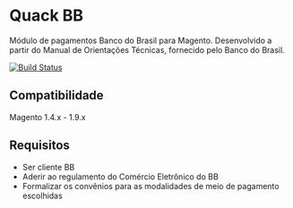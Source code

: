 # Quack BB
Módulo de pagamentos Banco do Brasil para Magento.
Desenvolvido a partir do Manual de Orientações Técnicas, fornecido pelo Banco do Brasil.

[![Build Status](https://travis-ci.org/rafaelpatro/Quack-BB.svg?style=flat)](https://travis-ci.org/rafaelpatro/Quack-BB)

## Compatibilidade
Magento 1.4.x - 1.9.x

## Requisitos
 - Ser cliente BB
 - Aderir ao regulamento do Comércio Eletrônico do BB
 - Formalizar os convênios para as modalidades de meio de pagamento escolhidas